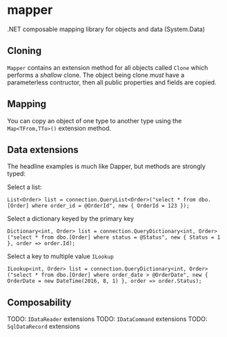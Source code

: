 # mapper
.NET composable mapping library for objects and data (System.Data)

## Cloning

`Mapper` contains an extension method for all objects called `Clone` which performs a *shallow* clone. The object being clone *must* have a parameterless contructor, then all public properties and fields are copied.

## Mapping

You can copy an object of one type to another type using the `Map<TFrom,TTo>()` extension method.

## Data extensions

The headline examples is much like Dapper, but methods are strongly typed:

Select a list:
```
List<Order> list = connection.QueryList<Order>("select * from dbo.[Order] where order_id = @OrderId", new { OrderId = 123 });
```

Select a dictionary keyed by the primary key
```
Dictionary<int, Order> list = connection.QueryDictionary<int, Order>("select * from dbo.[Order] where status = @Status", new { Status = 1 }, order => order.Id);
```

Select a key to multiple value `ILookup`
```
ILookup<int, Order> list = connection.QueryDictionary<int, Order>("select * from dbo.[Order] where order_date > @OrderDate", new { OrderDate = new DateTime(2016, 8, 1) }, order => order.Status);
```

## Composability
TODO: `IDataReader` extensions
TODO: `IDataCommand` extensions
TODO: `SqlDataRecord` extensions
